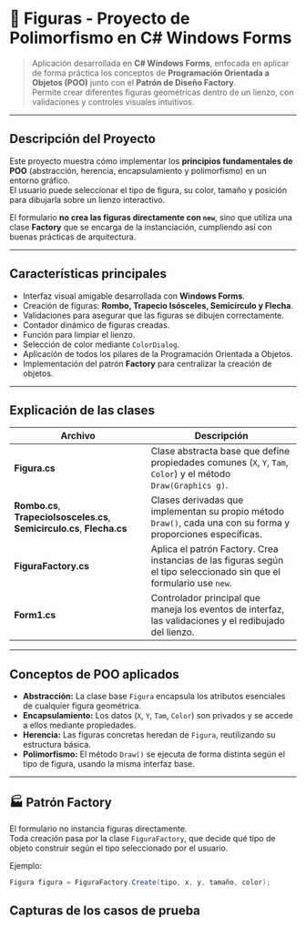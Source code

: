 # 🧩 Figuras - Proyecto de Polimorfismo en C# Windows Forms

> Aplicación desarrollada en **C# Windows Forms**, enfocada en aplicar de forma práctica los conceptos de **Programación Orientada a Objetos (POO)** junto con el **Patrón de Diseño Factory**.  
> Permite crear diferentes figuras geométricas dentro de un lienzo, con validaciones y controles visuales intuitivos.

---

## Descripción del Proyecto

Este proyecto muestra cómo implementar los **principios fundamentales de POO** (abstracción, herencia, encapsulamiento y polimorfismo) en un entorno gráfico.  
El usuario puede seleccionar el tipo de figura, su color, tamaño y posición para dibujarla sobre un lienzo interactivo.

El formulario **no crea las figuras directamente con `new`**, sino que utiliza una clase **Factory** que se encarga de la instanciación, cumpliendo así con buenas prácticas de arquitectura.

---

##  Características principales

- Interfaz visual amigable desarrollada con **Windows Forms**.  
- Creación de figuras: **Rombo, Trapecio Isósceles, Semicírculo y Flecha**.  
- Validaciones para asegurar que las figuras se dibujen correctamente.  
- Contador dinámico de figuras creadas.  
- Función para limpiar el lienzo.  
- Selección de color mediante `ColorDialog`.  
- Aplicación de todos los pilares de la Programación Orientada a Objetos.  
- Implementación del patrón **Factory** para centralizar la creación de objetos.


---

##  Explicación de las clases

| Archivo | Descripción |
|----------|-------------|
| **Figura.cs** | Clase abstracta base que define propiedades comunes (`X`, `Y`, `Tam`, `Color`) y el método `Draw(Graphics g)`. |
| **Rombo.cs**, **TrapecioIsosceles.cs**, **Semicirculo.cs**, **Flecha.cs** | Clases derivadas que implementan su propio método `Draw()`, cada una con su forma y proporciones específicas. |
| **FiguraFactory.cs** | Aplica el patrón Factory. Crea instancias de las figuras según el tipo seleccionado sin que el formulario use `new`. |
| **Form1.cs** | Controlador principal que maneja los eventos de interfaz, las validaciones y el redibujado del lienzo. |

---

##  Conceptos de POO aplicados

- **Abstracción:** La clase base `Figura` encapsula los atributos esenciales de cualquier figura geométrica.  
- **Encapsulamiento:** Los datos (`X`, `Y`, `Tam`, `Color`) son privados y se accede a ellos mediante propiedades.  
- **Herencia:** Las figuras concretas heredan de `Figura`, reutilizando su estructura básica.  
- **Polimorfismo:** El método `Draw()` se ejecuta de forma distinta según el tipo de figura, usando la misma interfaz base.

---

## 🏭 Patrón Factory

El formulario no instancia figuras directamente.  
Toda creación pasa por la clase `FiguraFactory`, que decide qué tipo de objeto construir según el tipo seleccionado por el usuario.

Ejemplo:
```csharp
Figura figura = FiguraFactory.Create(tipo, x, y, tamaño, color);
```

## Capturas de los casos de prueba 

